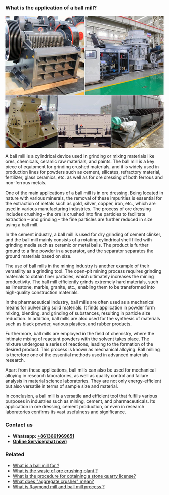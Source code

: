 <h3>What is the application of a ball mill?</h3><img src='1701743405.jpg' alt=''><p>A ball mill is a cylindrical device used in grinding or mixing materials like ores, chemicals, ceramic raw materials, and paints. The ball mill is a key piece of equipment for grinding crushed materials, and it is widely used in production lines for powders such as cement, silicates, refractory material, fertilizer, glass ceramics, etc. as well as for ore dressing of both ferrous and non-ferrous metals.</p><p>One of the main applications of a ball mill is in ore dressing. Being located in nature with various minerals, the removal of these impurities is essential for the extraction of metals such as gold, silver, copper, iron, etc., which are used in various manufacturing industries. The process of ore dressing includes crushing – the ore is crushed into fine particles to facilitate extraction – and grinding – the fine particles are further reduced in size using a ball mill.</p><p>In the cement industry, a ball mill is used for dry grinding of cement clinker, and the ball mill mainly consists of a rotating cylindrical shell filled with grinding media such as ceramic or metal balls. The product is further ground to a fine powder in a separator, and the separator separates the ground materials based on size.</p><p>The use of ball mills in the mining industry is another example of their versatility as a grinding tool. The open-pit mining process requires grinding materials to obtain finer particles, which ultimately increases the mining productivity. The ball mill efficiently grinds extremely hard materials, such as limestone, marble, granite, etc., enabling them to be transformed into high-quality construction materials.</p><p>In the pharmaceutical industry, ball mills are often used as a mechanical means for pulverizing solid materials. It finds application in powder form mixing, blending, and grinding of substances, resulting in particle size reduction. In addition, ball mills are also used for the synthesis of materials such as black powder, various plastics, and rubber products.</p><p>Furthermore, ball mills are employed in the field of chemistry, where the intimate mixing of reactant powders with the solvent takes place. The mixture undergoes a series of reactions, leading to the formation of the desired product. This process is known as mechanical alloying. Ball milling is therefore one of the essential methods used in advanced materials research.</p><p>Apart from these applications, ball mills can also be used for mechanical alloying in research laboratories, as well as quality control and failure analysis in material science laboratories. They are not only energy-efficient but also versatile in terms of sample size and material.</p><p>In conclusion, a ball mill is a versatile and efficient tool that fulfills various purposes in industries such as mining, cement, and pharmaceuticals. Its application in ore dressing, cement production, or even in research laboratories confirms its vast usefulness and significance.</p><h3>Contact us</h3><ul><li><strong>Whatsapp:&nbsp;<a href="https://wa.me/8613661969651">+8613661969651</a></strong></li><li><a href="https://swt.shibang-china.com/?git&amp;zhl&amp;What is the application of a ball mill"><strong>Online Service(chat now)</strong></a></li></ul><h3>Related</h3><ul><li><a href='What is a ball mill for .md'>What is a ball mill for ?</a></li><li><a href='What is the waste of ore crushing plant .md'>What is the waste of ore crushing plant ?</a></li><li><a href='What is the procedure for obtaining a stone quarry license.md'>What is the procedure for obtaining a stone quarry license?</a></li><li><a href='What does aggregate crusher mean.md'>What does "aggregate crusher" mean?</a></li><li><a href='What is Raymond mill and ball mill process .md'>What is Raymond mill and ball mill process ?</a></li></ul>